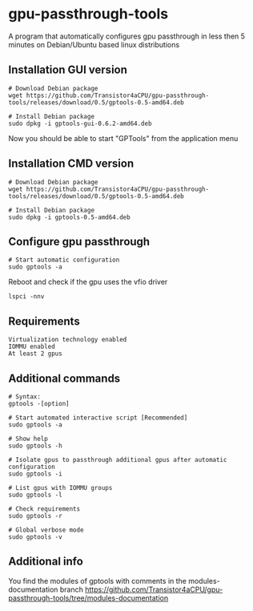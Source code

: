 # gpu-passthrough-tools
A program that automatically configures gpu passthrough in less then 5 minutes on Debian/Ubuntu based linux distributions
###
## Installation GUI version
```
# Download Debian package 
wget https://github.com/Transistor4aCPU/gpu-passthrough-tools/releases/download/0.5/gptools-0.5-amd64.deb

# Install Debian package 
sudo dpkg -i gptools-gui-0.6.2-amd64.deb
```
Now you should be able to start "GPTools" from the application menu
####
## Installation CMD version
```
# Download Debian package 
wget https://github.com/Transistor4aCPU/gpu-passthrough-tools/releases/download/0.5/gptools-0.5-amd64.deb

# Install Debian package 
sudo dpkg -i gptools-0.5-amd64.deb
```
###
## Configure gpu passthrough
```
# Start automatic configuration
sudo gptools -a
```
Reboot and check if the gpu uses the vfio driver
```
lspci -nnv
```
###
## Requirements
```
Virtualization technology enabled
IOMMU enabled
At least 2 gpus
```
## Additional commands
```
# Syntax:
gptools -[option]

# Start automated interactive script [Recommended]
sudo gptools -a

# Show help
sudo gptools -h

# Isolate gpus to passthrough additional gpus after automatic configuration
sudo gptools -i

# List gpus with IOMMU groups
sudo gptools -l

# Check requirements
sudo gptools -r

# Global verbose mode
sudo gptools -v
```
## Additional info
You find the modules of gptools with comments in the modules-documentation branch https://github.com/Transistor4aCPU/gpu-passthrough-tools/tree/modules-documentation 

